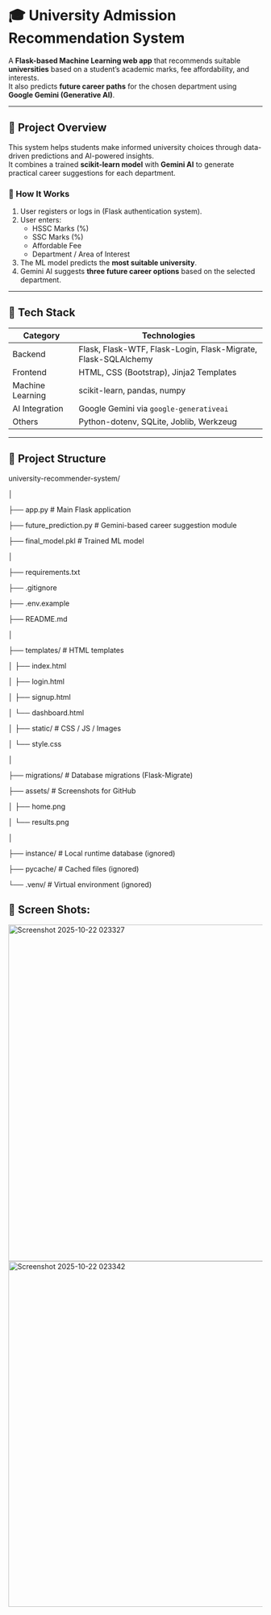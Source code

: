 # 🎓 University Admission Recommendation System

A **Flask-based Machine Learning web app** that recommends suitable **universities** based on a student’s academic marks, fee affordability, and interests.  
It also predicts **future career paths** for the chosen department using **Google Gemini (Generative AI)**.

---

## 🚀 Project Overview

This system helps students make informed university choices through data-driven predictions and AI-powered insights.  
It combines a trained **scikit-learn model** with **Gemini AI** to generate practical career suggestions for each department.

### 🔹 How It Works
1. User registers or logs in (Flask authentication system).  
2. User enters:
   - HSSC Marks (%)
   - SSC Marks (%)
   - Affordable Fee
   - Department / Area of Interest
3. The ML model predicts the **most suitable university**.
4. Gemini AI suggests **three future career options** based on the selected department.

---

## 🧱 Tech Stack

| Category | Technologies |
|-----------|---------------|
| Backend | Flask, Flask-WTF, Flask-Login, Flask-Migrate, Flask-SQLAlchemy |
| Frontend | HTML, CSS (Bootstrap), Jinja2 Templates |
| Machine Learning | scikit-learn, pandas, numpy |
| AI Integration | Google Gemini via `google-generativeai` |
| Others | Python-dotenv, SQLite, Joblib, Werkzeug |

---

## 📂 Project Structure 

university-recommender-system/

│

├── app.py # Main Flask application

├── future_prediction.py # Gemini-based career suggestion module

├── final_model.pkl # Trained ML model

│

├── requirements.txt

├── .gitignore

├── .env.example

├── README.md

│

├── templates/ # HTML templates

│ ├── index.html

│ ├── login.html

│ ├── signup.html

│ └── dashboard.html

│
├── static/ # CSS / JS / Images

│ └── style.css

│

├── migrations/ # Database migrations (Flask-Migrate)

├── assets/ # Screenshots for GitHub

│ ├── home.png

│ └── results.png

│

├── instance/ # Local runtime database (ignored)

├── pycache/ # Cached files (ignored)

└── .venv/ # Virtual environment (ignored) 


## 📂 Screen Shots: 


<img width="1002" height="668" alt="Screenshot 2025-10-22 023327" src="https://github.com/user-attachments/assets/859b41cd-d222-4bf7-8ae2-1bdd2136b1be" /> 

<img width="1483" height="686" alt="Screenshot 2025-10-22 023342" src="https://github.com/user-attachments/assets/4d354f88-fbc6-4ad7-8dff-7d0480ef52f0" />

